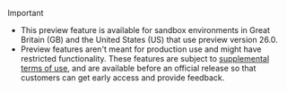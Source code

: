 > [!IMPORTANT]
>
> - This preview feature is available for sandbox environments in Great Britain (GB) and the United States (US) that use preview version 26.0.
> - Preview features aren't meant for production use and might have restricted functionality. These features are subject to [supplemental terms of use](https://go.microsoft.com/fwlink/?linkid=2189520), and are available before an official release so that customers can get early access and provide feedback.
